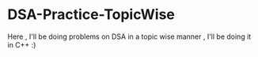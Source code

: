 # DSA-Practice-TopicWise
Here , I'll be doing problems on DSA in a topic wise manner , I'll be doing it in C++ :)
